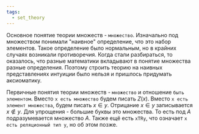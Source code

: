 ```yaml
---
tags:
  - set_theory
---
```

Основное понятие теории множеств - `множество`. Изначально под 
множеством понимали "наивное" определение, что это набор 
элементов. Такое определение было нормальным, но в крайних 
случаях возникали противоречия. Когда стали разбираться, то 
оказалось, что разные математики вкладывают в понятие 
множества разные определения. Поэтому строить теорию на наивных представлениях интуиции было нельзя и пришлось придумать аксиоматику.

Первичные понятия теории множеств - `множество` и отношение `быть элементом`. Вместо `x есть множество` будем писать $Z(x)$. Вместо `x есть элемент множества`, будем писать $x \in y$. Отрицание $x \in y$ записывается $x \notin y$. Для упрощения - большие буквы это множества. То есть под $A$ подразумевается множество $A$. Также ещё есть `xTRy`, что означает `x есть реляционный тип y`, но об этом позже.